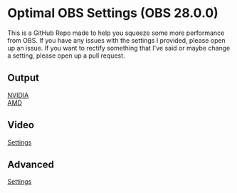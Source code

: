 # Optimal OBS Settings (OBS 28.0.0)
This is a GitHub Repo made to help you squeeze some more performance from OBS.
If you have any issues with the settings I provided, please open up an issue.
If you want to rectify something that I've said or maybe change a setting, please open up a pull request.
## Output
[NVIDIA](docs/nvidia.md)<br/>
[AMD](docs/amd.md)
## Video
[Settings](docs/video.md)
## Advanced
[Settings](docs/advanced.md)
